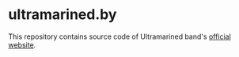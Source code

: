 # ultramarined.by

This repository contains source code of Ultramarined band's [official website](http://ultramarined.by).
